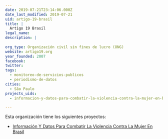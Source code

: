 ```yaml
---
date: 2019-07-21T23:14:06.000Z
date_last_modified: 2019-07-21
uid: artigo-19-brasil
title: |
  Artigo 19 Brasil
legal_name: 
description: |
  
org_type: Organización civil sin fines de lucro (ONG)
website: artigo19.org
year_founded: 2007
facebook: 
twitter: 
tags:
  - monitoreo-de-servicios-publicos
  - periodismo-de-datos
cities: 
  - São Paulo
projects_uids:
  - informacion-y-datos-para-combatir-la-violencia-contra-la-mujer-en-brasil

---
```


Esta organización tiene los siguientes proyectos:

- [Información Y Datos Para Combatir La Violencia Contra La Mujer En Brasil](/proyectos/informacion-y-datos-para-combatir-la-violencia-contra-la-mujer-en-brasil)
